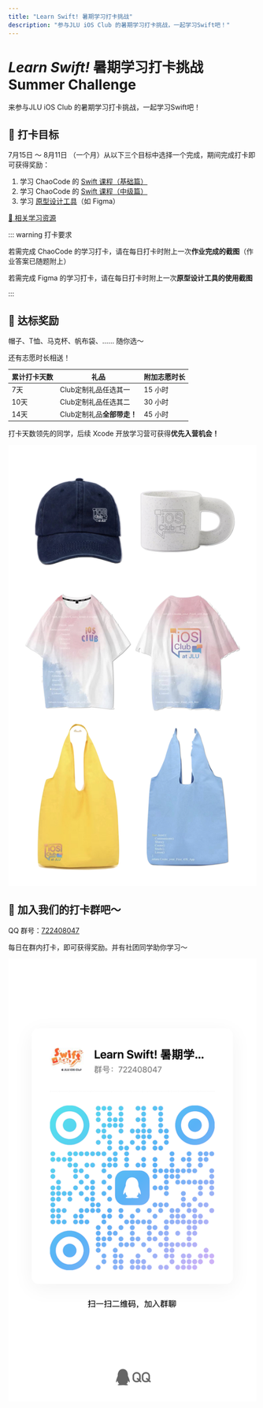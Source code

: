 ```yaml
---
title: "Learn Swift! 暑期学习打卡挑战"
description: "参与JLU iOS Club 的暑期学习打卡挑战，一起学习Swift吧！"
---
```


# _Learn Swift!_ 暑期学习打卡挑战 <badge type="warning">Summer Challenge</badge>

来参与JLU iOS Club 的暑期学习打卡挑战，一起学习Swift吧！

## 💪 打卡目标

7月15日 ～ 8月11日 （一个月）从以下三个目标中选择一个完成，期间完成打卡即可获得奖励：

1. 学习 ChaoCode 的 [Swift 课程（基础篇）](/resources/#swift-学习资源)
2. 学习 ChaoCode 的 [Swift 课程（中级篇）](/resources/#swift-学习资源)
3. 学习 [原型设计工具](/resources/#app-原型设计)（如 Figma）

<el-button tag="div" type="primary" size="large" round>
    <a href="/resources/">📑 相关学习资源</a>
</el-button>

::: warning 打卡要求

若需完成 ChaoCode 的学习打卡，请在每日打卡时附上一次**作业完成的截图**（作业答案已随题附上）

若需完成 Figma 的学习打卡，请在每日打卡时附上一次**原型设计工具的使用截图**

:::

## 🤩 达标奖励

帽子、T恤、马克杯、帆布袋、…… 随你选～

还有志愿时长相送！

| 累计打卡天数 | 礼品                | 附加志愿时长 |
|--------|-------------------|--------|
| 7天     | Club定制礼品任选其一      | 15 小时  |
| 10天    | Club定制礼品任选其二      | 30 小时  |
| 14天    | Club定制礼品**全部带走！** | 45 小时  |

打卡天数领先的同学，后续 Xcode 开放学习营可获得**优先入营机会！**

![😉可选礼品（部分）](possible%20gifts.jpeg)

## 🥺 加入我们的打卡群吧～

QQ 群号：[722408047](https://qm.qq.com/q/q57WUAgMYS)

每日在群内打卡，即可获得奖励。并有社团同学助你学习～

![点击可放大二维码](qrcode.jpg)

<script setup>
import { ElButton } from 'element-plus'
</script>

<style scoped>
.el-button a {
    color: white;
    text-decoration: none;
}
.el-button {
    display: block;
    width: 12rem;
    margin: 0 auto;
}
</style>
